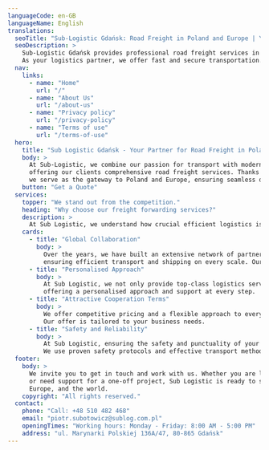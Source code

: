 ```yaml
---
languageCode: en-GB
languageName: English
translations:
  seoTitle: "Sub-Logistic Gdańsk: Road Freight in Poland and Europe | Your Logistics Partner"
  seoDescription: >
    Sub-Logistic Gdańsk provides professional road freight services in Poland and Europe.
    As your logistics partner, we offer fast and secure transportation.
  nav:
    links:
      - name: "Home"
        url: "/"
      - name: "About Us"
        url: "/about-us"
      - name: "Privacy policy"
        url: "/privacy-policy"
      - name: "Terms of use"
        url: "/terms-of-use"
  hero:
    title: "Sub Logistic Gdańsk - Your Partner for Road Freight in Poland and Europe"
    body: >
      At Sub-Logistic, we combine our passion for transport with modern logistics solutions,
      offering our clients comprehensive road freight services. Thanks to our strategic location in Gdańsk,
      we serve as the gateway to Poland and Europe, ensuring seamless deliveries at every stage of the journey.
    button: "Get a Quote"
  services:
    topper: "We stand out from the competition."
    heading: "Why choose our freight forwarding services?"
    description: >
      At Sub Logistic, we understand how crucial efficient logistics is to the success of your business. We offer a wide range of transport and logistics services tailored to your expectations. Our team guarantees professionalism and adapts to the individual needs of every project.
    cards:
      - title: "Global Collaboration"
        body: >
          Over the years, we have built an extensive network of partners in the logistics industry,
          ensuring efficient transport and shipping on every scale. Our experience also extends to international logistics.
      - title: "Personalised Approach"
        body: >
          At Sub Logistic, we not only provide top-class logistics services but also build relationships,
          offering a personalised approach and support at every step.
      - title: "Attractive Cooperation Terms"
        body: >
          We offer competitive pricing and a flexible approach to every client.
          Our offer is tailored to your business needs.
      - title: "Safety and Reliability"
        body: >
          At Sub Logistic, ensuring the safety and punctuality of your shipments is a priority.
          We use proven safety protocols and effective transport methods to ensure every shipment arrives intact and on time.
  footer:
    body: >
      We invite you to get in touch and work with us. Whether you are looking for a partner for ongoing collaboration
      or need support for a one-off project, Sub Logistic is ready to support your business on the roads of Poland,
      Europe, and the world.
    copyright: "All rights reserved."
  contact:
    phone: "Call: +48 510 482 468"
    email: "piotr.subotowicz@sublog.com.pl"
    openingTimes: "Working hours: Monday - Friday: 8:00 AM - 5:00 PM"
    address: "ul. Marynarki Polskiej 136A/47, 80-865 Gdańsk"
---
```

